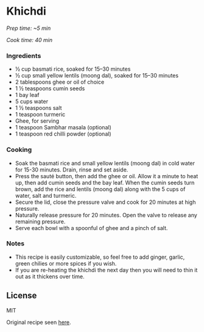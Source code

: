 # Khichdi

*Prep time: ~5 min*

*Cook time: 40 min*

### Ingredients

 - ½ cup basmati rice, soaked for 15–30 minutes
 - ½ cup small yellow lentils (moong dal), soaked for 15–30 minutes
 - 2 tablespoons ghee or oil of choice
 - 1 ½ teaspoons cumin seeds
 - 1 bay leaf
 - 5 cups water
 - 1 ½ teaspoons salt
 - 1 teaspoon turmeric
 - Ghee, for serving
 - 1 teaspoon Sambhar masala (optional)
 - 1 teaspoon red chilli powder (optional)

### Cooking

 - Soak the basmati rice and small yellow lentils (moong dal) in cold water for 15-30 minutes. Drain, rinse and set aside.
 - Press the sauté button, then add the ghee or oil. Allow it a minute to heat up, then add cumin seeds and the bay leaf. When the cumin seeds turn brown, add the rice and lentils (moong dal) along with the 5 cups of water, salt and turmeric.
 - Secure the lid, close the pressure valve and cook for 20 minutes at high pressure.
 - Naturally release pressure for 20 minutes. Open the valve to release any remaining pressure.
 - Serve each bowl with a spoonful of ghee and a pinch of salt.



### Notes

 - This recipe is easily customizable, so feel free to add ginger, garlic, green chilies or more spices if you wish.
 - If you are re-heating the khichdi the next day then you will need to thin it out as it thickens over time.


License
----

MIT

Original recipe seen [here](https://myheartbeets.com/instant-pot-khichdi-rice-lentil-porridge/).
